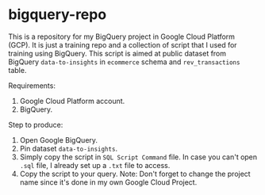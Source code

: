 # bigquery-repo

This is a repository for my BigQuery project in Google Cloud Platform (GCP). It is just a training repo and a collection of script that I used for training using BigQuery. This script is aimed at public dataset from BigQuery `data-to-insights` in `ecommerce` schema and `rev_transactions` table.

Requirements:
1. Google Cloud Platform account.
2. BigQuery.

Step to produce:
1. Open Google BigQuery.
2. Pin dataset `data-to-insights`.
3. Simply copy the script in `SQL Script Command` file. In case you can't open `.sql` file, I already set up a `.txt` file to access.
4. Copy the script to your query. Note: Don't forget to change the project name since it's done in my own Google Cloud Project.
